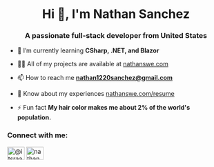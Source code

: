 <h1 align="center">Hi 👋, I'm Nathan Sanchez</h1>
<h3 align="center">A passionate full-stack developer from United States</h3>

- 🌱 I’m currently learning **CSharp, .NET, and Blazor**

- 👨‍💻 All of my projects are available at [nathanswe.com](https://nathans.vercel.app/)

- 📫 How to reach me **nathan1220sanchez@gmail.com**

- 📄 Know about my experiences [nathanswe.com/resume](https://nathans.vercel.app/resume)

- ⚡ Fun fact **My hair color makes me about 2% of the world's population.**

<h3 align="left">Connect with me:</h3>
<p align="left">
<a href="https://twitter.com/@itsraage" target="blank"><img align="center" src="https://raw.githubusercontent.com/rahuldkjain/github-profile-readme-generator/master/src/images/icons/Social/twitter.svg" alt="@itsraage" height="30" width="40" /></a>
<a href="https://linkedin.com/in/nathansanchez239" target="blank"><img align="center" src="https://raw.githubusercontent.com/rahuldkjain/github-profile-readme-generator/master/src/images/icons/Social/linked-in-alt.svg" alt="nathansanchez239" height="30" width="40" /></a>
</p>
